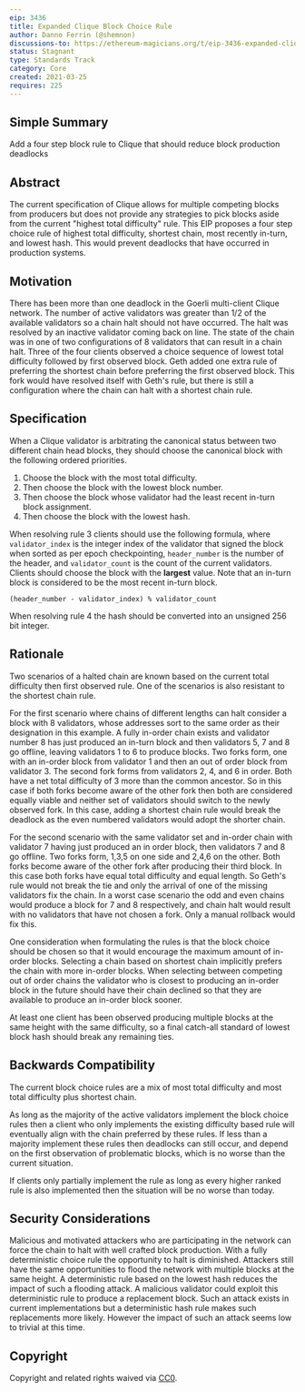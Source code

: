 ```yaml
---
eip: 3436
title: Expanded Clique Block Choice Rule
author: Danno Ferrin (@shemnon)
discussions-to: https://ethereum-magicians.org/t/eip-3436-expanded-clique-block-choice-rule/5809
status: Stagnant
type: Standards Track
category: Core
created: 2021-03-25
requires: 225
---
```


## Simple Summary

Add a four step block rule to Clique that should reduce block production deadlocks

## Abstract

The current specification of Clique allows for multiple competing blocks from producers but does not
provide any strategies to pick blocks aside from the current "highest total difficulty" rule. This
EIP proposes a four step choice rule of highest total difficulty, shortest chain, most recently
in-turn, and lowest hash. This would prevent deadlocks that have occurred in production systems. 

## Motivation

There has been more than one deadlock in the Goerli multi-client Clique network. The number of
active validators was greater than 1/2 of the available validators so a chain halt should not have
occurred. The halt was resolved by an inactive validator coming back on line. The state of the chain
was in one of two configurations of 8 validators that can result in a chain halt. Three of the four
clients observed a choice sequence of lowest total difficulty followed by first observed block. Geth
added one extra rule of preferring the shortest chain before preferring the first observed block.
This fork would have resolved itself with Geth's rule, but there is still a configuration where the
chain can halt with a shortest chain rule.

## Specification

When a Clique validator is arbitrating the canonical status between two different chain head blocks,
they should choose the canonical block with the following ordered priorities.

1. Choose the block with the most total difficulty.
2. Then choose the block with the lowest block number.
3. Then choose the block whose validator had the least recent in-turn block assignment.
4. Then choose the block with the lowest hash.

When resolving rule 3 clients should use the following formula, where `validator_index` is the integer
index of the validator that signed the block when sorted as per epoch checkpointing,
`header_number` is the number of the header, and `validator_count` is the count of the current
validators. Clients should choose the block with the **largest** value. Note that an in-turn block
is considered to be the most recent in-turn block.

```
(header_number - validator_index) % validator_count
```

When resolving rule 4 the hash should be converted into an unsigned 256 bit integer.

## Rationale

Two scenarios of a halted chain are known based on the current total difficulty then first observed
rule. One of the scenarios is also resistant to the shortest chain rule.

For the first scenario where chains of different lengths can halt consider a block with 8
validators, whose addresses sort to the same order as their designation in this example. A fully
in-order chain exists and validator number 8 has just produced an in-turn block and then validators
5, 7 and 8 go offline, leaving validators 1 to 6 to produce blocks. Two forks form, one with an
in-order block from validator 1 and then an out of order block from validator 3. The second fork
forms from validators 2, 4, and 6 in order. Both have a net total difficulty of 3 more than the
common ancestor. So in this case if both forks become aware of the other fork then both are
considered equally viable and neither set of validators should switch to the newly observed fork. In
this case, adding a shortest chain rule would break the deadlock as the even numbered validators
would adopt the shorter chain.

For the second scenario with the same validator set and in-order chain with validator 7 having just
produced an in order block, then validators 7 and 8 go offline. Two forks form, 1,3,5 on one side
and 2,4,6 on the other. Both forks become aware of the other fork after producing their third block.
In this case both forks have equal total difficulty and equal length. So Geth's rule would not break
the tie and only the arrival of one of the missing validators fix the chain. In a worst case
scenario the odd and even chains would produce a block for 7 and 8 respectively, and chain halt
would result with no validators that have not chosen a fork. Only a manual rollback would fix this.

One consideration when formulating the rules is that the block choice should be chosen so that it
would encourage the maximum amount of in-order blocks. Selecting a chain based on shortest chain
implicitly prefers the chain with more in-order blocks. When selecting between competing out of
order chains the validator who is closest to producing an in-order block in the future should have
their chain declined so that they are available to produce an in-order block sooner.

At least one client has been observed producing multiple blocks at the same height with the same
difficulty, so a final catch-all standard of lowest block hash should break any remaining ties.

## Backwards Compatibility

The current block choice rules are a mix of most total difficulty and most total difficulty plus
shortest chain.

As long as the majority of the active validators implement the block choice rules then a client who
only implements the existing difficulty based rule will eventually align with the chain preferred by
these rules. If less than a majority implement these rules then deadlocks can still occur, and
depend on the first observation of problematic blocks, which is no worse than the current situation.

If clients only partially implement the rule as long as every higher ranked rule is also implemented
then the situation will be no worse than today.

## Security Considerations

Malicious and motivated attackers who are participating in the network can force the chain to halt
with well crafted block production. With a fully deterministic choice rule the opportunity to halt
is diminished. Attackers still have the same opportunities to flood the network with multiple blocks
at the same height. A deterministic rule based on the lowest hash reduces the impact of such a
flooding attack. A malicious validator could exploit this deterministic rule to produce a
replacement block. Such an attack exists in current implementations but a deterministic hash rule
makes such replacements more likely. However the impact of such an attack seems low to trivial at
this time.

## Copyright

Copyright and related rights waived via [CC0](../CC0.md).
